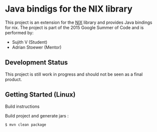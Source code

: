 Java bindigs for the NIX library
================================

This project is an extension for the [NIX](https://github.com/G-Node/nix) library and provides Java bindings for nix.
The project is part of the 2015 Google Summer of Code and is performed by:

* Sujith V (Student)
* Adrian Stoewer (Mentor)

Development Status
------------------

This project is still work in progress and should not be seen as a final product.

Getting Started (Linux)
-----------------------

Build instructions

Build project and generate jars :

```
$ mvn clean package
```
